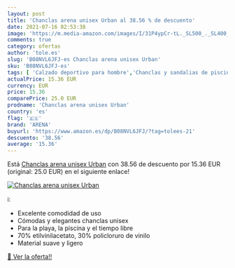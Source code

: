```yaml
---
layout: post
title: 'Chanclas arena unisex Urban al 38.56 % de descuento'
date: 2021-07-16 02:53:38
image: 'https://m.media-amazon.com/images/I/31P4ypCr-tL._SL500_._SL400_.jpg'
comments: true
category: ofertas
author: 'tole.es'
slug: 'B08NVL6JFJ-es Chanclas arena unisex Urban'
sku: 'B08NVL6JFJ-es'
tags: [ 'Calzado deportivo para hombre','Chanclas y sandalias de piscina para hombre','Zapatillas y calzado deportivo para hombre','Zapatos','Zapatos para hombre','Zapatos y complementos','arena','chanclas', ]
actualPrice: 15.36 EUR
currency: EUR
price: 15.36
comparePrice: 25.0 EUR
prodname: 'Chanclas arena unisex Urban'
country: 'es'
flag: '🇪🇸'
brand: 'ARENA'
buyurl: 'https://www.amazon.es/dp/B08NVL6JFJ/?tag=tolees-21'
descuento: '38.56'
average: '15.36'
---
```


Está [Chanclas arena unisex Urban](https://www.amazon.es/dp/B08NVL6JFJ/?tag=tolees-21) con 38.56 de descuento por 15.36 EUR (original: 25.0 EUR) en el siguiente enlace!

[![Chanclas arena unisex Urban](https://m.media-amazon.com/images/I/31P4ypCr-tL._SL500_._SL400_.jpg)](https://www.amazon.es/dp/B08NVL6JFJ/?tag=tolees-21)

ℹ️:

- Excelente comodidad de uso
- Cómodas y elegantes chanclas unisex
- Para la playa, la piscina y el tiempo libre
- 70% etilvinilacetato, 30% policloruro de vinilo
- Material suave y ligero

[🛒 Ver la oferta!!](https://www.amazon.es/dp/B08NVL6JFJ/?tag=tolees-21)
